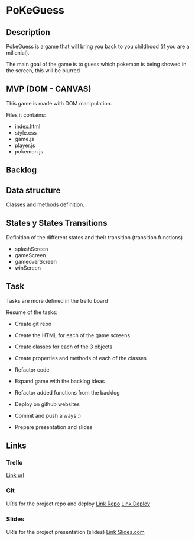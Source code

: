 # PoKeGuess

## Description
PokeGuess is a game that will bring you back to you childhood (if you are a millenial).
 
The main goal of the game is to guess which pokemon is being showed in the screen, this will be blurred


## MVP (DOM - CANVAS)
This game is made with DOM manipulation.

Files it contains:

- index.html
- style.css
- game.js
- player.js
- pokemon.js



## Backlog


## Data structure
Classes and methods definition.


## States y States Transitions
Definition of the different states and their transition (transition functions)

- splashScreen
- gameScreen
- gameoverScreen
- winScreen


## Task
Tasks are more defined in the trello board 

Resume of the tasks:

- Create git repo
- Create the HTML for each of the game screens
- Create classes for each of the 3  objects

- Create properties and methods of each of the classes
- Refactor code
- Expand game with the backlog ideas
- Refactor added functions from the backlog
- Deploy on github websites
- Commit and push always :)
- Prepare presentation and slides


## Links


### Trello
[Link url](https://trello.com/b/jmC5scGw/pokeguess)


### Git
URls for the project repo and deploy
[Link Repo](http://github.com)
[Link Deploy](http://github.com)


### Slides
URls for the project presentation (slides)
[Link Slides.com](http://slides.com)